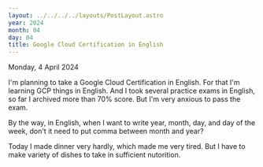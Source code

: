 ```yaml
---
layout: ../../../../layouts/PostLayout.astro
year: 2024
month: 04
day: 04
title: Google Cloud Certification in English
---
```


Monday, 4 April 2024

I'm planning to take a Google Cloud Certification in English. For that I'm learning GCP things in English. And I took several practice exams in English, so far I archived more than 70% score. But I'm very anxious to pass the exam.

By the way, in English, when I want to write year, month, day, and day of the week, don't it need to put comma between month and year?

Today I made dinner very hardly, which made me very tired. But I have to make variety of dishes to take in sufficient nutorition.